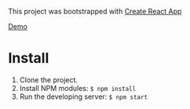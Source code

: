 This project was bootstrapped with [Create React App](https://github.com/facebookincubator/create-react-app)

[Demo](https://sammaell88.github.io/react-minesweeper/)

Install
=======
1. Clone the project. 
2. Install NPM modules: `$ npm install` 
4. Run the developing server:  `$ npm start` 

